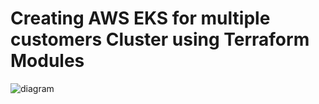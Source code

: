 # Creating AWS EKS for multiple customers Cluster using Terraform Modules

![diagram](https://github.com/DhruvinSoni30/AWS_EKS_Terraform/blob/main/images/diagram.png)
